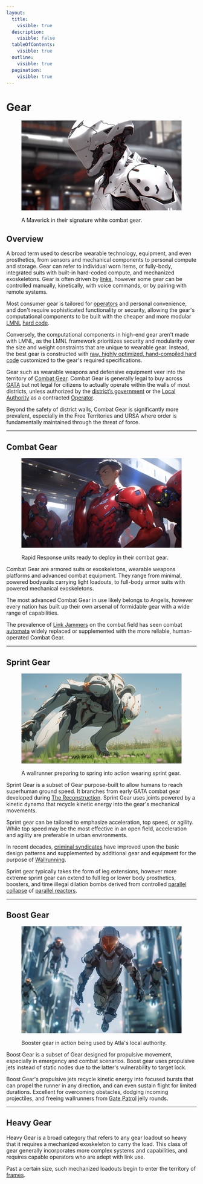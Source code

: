 ```yaml
---
layout:
  title:
    visible: true
  description:
    visible: false
  tableOfContents:
    visible: true
  outline:
    visible: true
  pagination:
    visible: true
---
```


# Gear

<figure><img src="../../.gitbook/assets/nomoney420_extreme_close_up_character_in_slim_armored_combat_su_b94de5e5-759b-4d56-80d7-a6f52d6e4847.png" alt=""><figcaption><p>A Maverick in their signature white combat gear.</p></figcaption></figure>

## Overview

A broad term used to describe wearable technology, equipment, and even prosthetics, from sensors and mechanical components to personal compute and storage. Gear can refer to individual worn items, or fully-body, integrated suits with built-in hard-coded compute, and mechanized exoskeletons. Gear is often driven by [links](links.md), however some gear can be controlled manually, kinetically, with voice commands, or by pairing with remote systems.

Most consumer gear is tailored for [operators](../gata/enterprise/operators.md) and personal convenience, and don't require sophisticated functionality or security, allowing the gear's computational components to be built with the cheaper and more modular [LMNL](hard-code.md#lmnl) [hard code](hard-code.md).

Conversely, the computational components in high-end gear aren't made with LMNL, as the LMNL framework prioritizes security and modularity over the size and weight constraints that are unique to wearable gear. Instead, the best gear is constructed with [raw, highly optimized, hand-compiled hard code](hard-code.md#raw-hard-code) customized to the gear's required specifications.

Gear such as wearable weapons and defensive equipment veer into the territory of [Combat Gear](gear.md#combat-gear). Combat Gear is generally legal to buy across [GATA](../gata/) but not legal for citizens to actually operate within the walls of most districts, unless authorized by the [district’s government](../gata/politics/districts.md) or the [Local Authority](../gata/law-and-order/local-authority.md) as a contracted [Operator](../gata/enterprise/operators.md).

Beyond the safety of district walls, Combat Gear is significantly more prevalent, especially in the Free Territories and URSA where order is fundamentally maintained through the threat of force.

***

## **Combat Gear**

<figure><img src="../../.gitbook/assets/nomoney420_character_standing_next_to_an_armored_combat_suit_sl_ca479467-ee05-4faa-9ed4-b20dced267bc.png" alt="" width="563"><figcaption><p>Rapid Response units ready to deploy in their combat gear.</p></figcaption></figure>

Combat Gear are armored suits or exoskeletons, wearable weapons platforms and advanced combat equipment. They range from minimal, powered bodysuits carrying light loadouts, to full-body armor suits with powered mechanical exoskeletons.

The most advanced Combat Gear in use likely belongs to Angelis, however every nation has built up their own arsenal of formidable gear with a wide range of capabilities.

The prevalence of [Link Jammers](links.md#link-jammers) on the combat field has seen combat [automata](automata.md) widely replaced or supplemented with the more reliable, human-operated Combat Gear.

***

## Sprint Gear

<figure><img src="../../.gitbook/assets/nomoney420_extreme_closeup_of_a_man_with_advanced_leg_armor_in__084cdda1-095b-4f97-b40c-ff0da842acbb.png" alt="" width="563"><figcaption><p>A wallrunner preparing to spring into action wearing sprint gear.</p></figcaption></figure>

Sprint Gear is a subset of Gear purpose-built to allow humans to reach superhuman ground speed. It branches from early GATA combat gear developed during [The Reconstruction](../history/the-reconstruction.md). Sprint Gear uses joints powered by a kinetic dynamo that recycle kinetic energy into the gear's mechanical movements.

Sprint gear can be tailored to emphasize acceleration, top speed, or agility. While top speed may be the most effective in an open field, acceleration and agility are preferable in urban environments.

In recent decades, [criminal syndicates](../gata/criminal-element/syndicates.md) have improved upon the basic design patterns and supplemented by additional gear and equipment for the purpose of [Wallrunning](../gata/criminal-element/wallrunners.md).

Sprint gear typically takes the form of leg extensions, however more extreme sprint gear can extend to full leg or lower body prosthetics, boosters, and time illegal dilation bombs derived from controlled [parallel collapse](parallel-energy.md#dangers-and-time-distortion) of [parallel reactors](parallel-energy.md).

***

## Boost Gear

<figure><img src="../../.gitbook/assets/boostgear.png" alt="" width="563"><figcaption><p>Booster gear in action being used by Atla's local authority.</p></figcaption></figure>

Boost Gear is a subset of Gear designed for propulsive movement, especially in emergency and combat scenarios. Boost gear uses propulsive jets instead of static nodes due to the latter's vulnerability to target lock.

Boost Gear's propulsive jets recycle kinetic energy into focused bursts that can propel the runner in any direction, and can even sustain flight for limited durations. Excellent for overcoming obstacles, dodging incoming projectiles, and freeing wallrunners from [Gate Patrol](../gata/borders-and-travel/gate-patrol.md) jelly rounds.

***

## Heavy Gear

Heavy Gear is a broad category that refers to any gear loadout so heavy that it requires a mechanized exoskeleton to carry the load. This class of gear generally incorporates more complex systems and capabilities, and requires capable operators who are adept with link use.

Past a certain size, such mechanized loadouts begin to enter the territory of [frames](frames.md).
